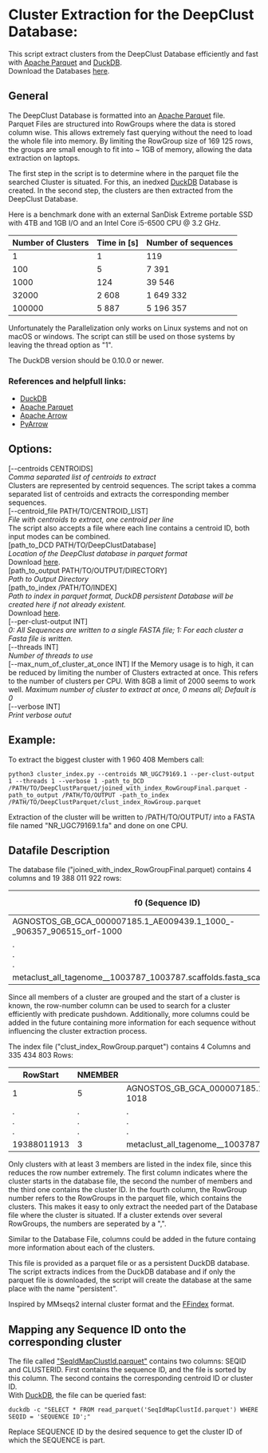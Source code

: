 # Cluster Extraction for the DeepClust Database:

This script extract clusters from the DeepClust Database efficiently and fast with [Apache Parquet](https://parquet.apache.org/) and [DuckDB](https://duckdb.org/).  
Download the Databases [here](https://objectstore.hpccloud.mpcdf.mpg.de/deepclust/index.html).

## General

The DeepClust Database is formatted into an [Apache Parquet](https://parquet.apache.org/) file.  
Parquet Files are structured into RowGroups where the data is stored column wise.
This allows extremely fast querying without the need to load the whole file into memory.
By limiting the RowGroup size of 169 125 rows, the groups are small enough to fit into ~ 1GB of memory, allowing the data extraction on laptops.

The first step in the script is to determine where in the parquet file the searched Cluster is situated.
For this, an inedxed [DuckDB](https://duckdb.org/) Database is created. 
In the second step, the clusters are then extracted from the DeepClust Database.  

Here is a benchmark done with an external SanDisk Extreme portable SSD with 4TB and 1GB I/O and an Intel Core i5-6500 CPU @ 3.2 GHz.

| Number of Clusters | Time in [s] | Number of sequences |
|--------------------|----------|---------------------|
| 1                  | 1        | 119                 |
| 100                | 5        | 7 391               |
| 1000               | 124      | 39 546              |
| 32000              | 2 608    | 1 649 332           |
| 100000             | 5 887    | 5 196 357           |

Unfortunately the Parallelization only works on Linux systems and not on macOS or windows.
The script can still be used on those systems by leaving the thread option as "1".  

The DuckDB version should be 0.10.0 or newer.

### References and helpfull links:
- [DuckDB](https://duckdb.org/) 
- [Apache Parquet](https://parquet.apache.org/)
- [Apache Arrow](https://arrow.apache.org/docs/index.html)
- [PyArrow](https://arrow.apache.org/docs/python/index.html) 
## Options:
[--centroids CENTROIDS]  
*Comma separated list of centroids to extract*  
Clusters are represented by centroid sequences. The script takes a comma separated list of centroids and extracts the corresponding member sequences.  
[--centroid_file PATH/TO/CENTROID_LIST]  
*File with centroids to extract, one centroid per line*  
The script also accepts a file where each line contains a centroid ID, both input modes can be combined.  
[path_to_DCD PATH/TO/DeepClustDatabase]  
*Location of the DeepClust database in parquet format*  
Download [here](https://objectstore.hpccloud.mpcdf.mpg.de/deepclust/index.html).  
[path_to_output PATH/TO/OUTPUT/DIRECTORY]  
*Path to Output Directory*  
[path_to_index /PATH/TO/INDEX]  
*Path to index in parquet format, DuckDB persistent Database will be created here if not already existent.*   
Download [here](https://objectstore.hpccloud.mpcdf.mpg.de/deepclust/index.html).  
[--per-clust-output INT]   
*0: All Sequences are written to a single FASTA file; 1: For each cluster a Fasta file is written.*   
[--threads INT]  
*Number of threads to use*   
[--max_num_of_cluster_at_once INT]
If the Memory usage is to high, it can be reduced by limiting the number of Clusters extracted at once. This refers to the number of clusters per CPU. With 8GB a limit of 2000 seems to work well.
*Maximum number of cluster to extract at once, 0 means all; Default is 0*   
[--verbose INT]   
*Print verbose outut*

## Example: 
To extract the biggest cluster with 1 960 408 Members call:  
~~~  
python3 cluster_index.py --centroids NR_UGC79169.1 --per-clust-output 1 --threads 1 --verbose 1 -path_to_DCD /PATH/TO/DeepClustParquet/joined_with_index_RowGroupFinal.parquet -path_to_output /PATH/TO/OUTPUT -path_to_index /PATH/TO/DeepClustParquet/clust_index_RowGroup.parquet 
~~~

Extraction of the cluster will be written to /PATH/TO/OUTPUT/ into a FASTA file named "NR_UGC79169.1.fa" and done on one CPU. 

## Datafile Description
The database file ("joined_with_index_RowGroupFinal.parquet) contains 4 columns and 19 388 011 922 rows: 

 | f0 (Sequence ID)                                                          | f1 (Sequence)                                         | f2 (Cluster ID)                                                           | f3 (Row Number) |
 |---------------------------------------------------------------------------|-------------------------------------------------------|---------------------------------------------------------------------------|-----------------|
 | AGNOSTOS_GB_GCA_000007185.1_AE009439.1_1000_-_906357_906515_orf-1000      | METGGTCSVRPTLIEAGDTPPYGTCPGAERVSDVRSWERDLLSKGTKLEDAV* | AGNOSTOS_GB_GCA_000007185.1_AE009439.1_1000_-_906357_906515_orf-1000      | 0               |
 | .<br/>.<br/>.                                                             | .<br/>.<br/>.                                         | .<br/>.<br/>.                                                             | .<br/>.<br/>.   |
 | metaclust_all_tagenome__1003787_1003787.scaffolds.fasta_scaffold9999973_2 | MSAALVAGFVTVLLWGSAFVGIR                               | metaclust_all_tagenome__1003787_1003787.scaffolds.fasta_scaffold9999973_2 | 19388011921     |

Since all members of a cluster are grouped and the start of a cluster is known, the row-number column can be used to search for a cluster efficiently with predicate pushdown.
Additionally, more columns could be added in the future containing more information for each sequence without influencing the cluster extraction process.



 The index file ("clust_index_RowGroup.parquet") contains 4 Columns and 335 434 803 Rows:

|RowStart|NMEMBER|CLUSTER| RowGroup      |
|-----|----|----|---------------|
|1        | 5       | AGNOSTOS_GB_GCA_000007185.1_AE009439.1_1018_+_924582_925004_orf-1018 | 0             |               
| .<br/>.<br/>.                                                             | .<br/>.<br/>.                                         | .<br/>.<br/>.                                                             | .<br/>.<br/>.<br/> |
|19388011913 | 3       | metaclust_all_tagenome__1003787_1003787.scaffolds.fasta_scaffold9999794_1 | 116209        |

Only clusters with at least 3 members are listed in the index file, since this reduces the row number extremely.
The first column indicates where the cluster starts in the database file, the second the number of members and the third one contains the cluster ID. 
In the fourth column, the RowGroup number refers to the RowGroups in the parquet file, which contains the clusters. This makes it easy to only extract the needed part of the Database file where the cluster is situated.
If a cluster extends over several RowGroups, the numbers are seperated by a ",".

Similar to the Database File, columns could be added in the future containg more information about each of the clusters.

This file is provided as a parquet file or as a persistent DuckDB database.
The script extracts indices from the DuckDB database and if only the parquet file is downloaded, the script will create the database at the same place with the name "persistent".

Inspired by MMseqs2 internal cluster format and the [FFindex](https://github.com/ahcm/ffindex) format.

## Mapping any Sequence ID onto the corresponding cluster
The file called ["SeqIdMapClustId.parquet"]((https://objectstore.hpccloud.mpcdf.mpg.de/deepclust/index.html)) contains two columns: SEQID and CLUSTERID.
First contains the sequence ID, and the file is sorted by this column.
The second contains the corresponding centroid ID or cluster ID.  
With [DuckDB](https://duckdb.org/), the file can be queried fast:  
~~~ 
duckdb -c "SELECT * FROM read_parquet('SeqIdMapClustId.parquet') WHERE SEQID = 'SEQUENCE ID';"
~~~ 
Replace SEQUENCE ID by the desired sequence to get the cluster ID of which the SEQUENCE is part.
